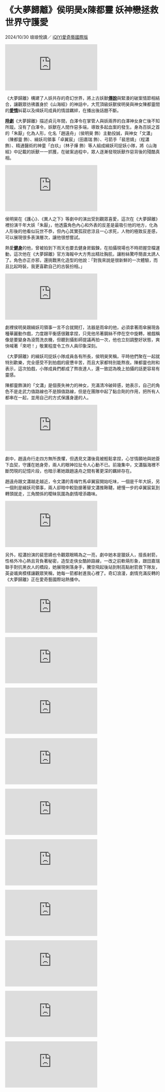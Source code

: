 # 《大夢歸離》侯明昊x陳都靈 妖神戀拯救世界守護愛

2024/10/30 琅琅悅讀／ [iQIYI愛奇藝國際版](https://author/articles/1014/9875)

![《大夢歸離》。圖/iQIYI愛奇藝國際版](https://pgw.udn.com.tw/gw/photo.php?u=https://uc.udn.com.tw/photo/2024/10/30/0/30809119.jpg&x=0&y=0&sw=0&sh=0&exp=3600&w=930)

《大夢歸離》構建了人妖共存的奇幻世界，將上古妖獸[**傳說**](https://read/tag/%E5%82%B3%E8%AA%AA "傳說")與緊湊的破案情節相結合，讓觀眾彷彿置身於《山海經》的神話中，大荒頂級妖獸侯明昊與神女陳都靈間的[**愛情**](https://read/tag/%E6%84%9B%E6%83%85 "愛情")糾葛以及缉妖司成員的情誼羈絆，在播出後話題不斷。

[**陸劇**](https://read/tag/%E9%99%B8%E5%8A%87 "陸劇")《大夢歸離》描述貞元年間，白澤令在掌管人與妖兩界的白澤神女身亡後不知所蹤。沒有了白澤令，妖獸在人間作惡多端，導致多起血案的發生。身為百妖之首的「朱厭」化為人形，化名「趙遠舟」（侯明昊 飾）主動投誠，與神女「文瀟」（陳都靈 飾）、緝妖司領事「卓翼宸」（田嘉瑞 飾）、弓箭手「裴思婧」（程瀟 飾）、精通醫術的神童「白玖」（林子燁 飾）等人組成緝妖司捉妖小隊，將《山海經》中記載的妖獸一一抓獲，在破案過程中，眾人逐漸發現妖獸作惡背後的殘酷真相。

![《大夢歸離》神女「文瀟」（陳都靈 飾）。圖/iQIYI愛奇藝國際版](https://pgw.udn.com.tw/gw/photo.php?u=https://uc.udn.com.tw/photo/2024/10/30/0/30808927.jpg&x=0&y=0&sw=0&sh=0&exp=3600&w=800)

侯明昊在《護心》、《異人之下》等劇中的演出受到觀眾喜愛，這次在《大夢歸離》裡扮演千年大妖「朱厭」，他透露角色內心和外表的反差是最吸引他的地方，化為人形後的他看似玩世不恭，但內心其實孤寂悲涼且一心求死，人物的極致反差感，可以展現很多表演層次，讓他很想嘗試。

熱愛[**健身**](https://read/tag/%E5%81%A5%E8%BA%AB "健身")的他，曾被拍到下雨天也要去健身房鍛鍊，在拍攝現場也不時把握空檔運動，這次他在《大夢歸離》官方海報中大方秀出精壯胸肌，讓粉絲驚呼簡直太誘人了。角色亦正亦邪，還挑戰黑化造型的他說：「對我來說是很新鮮的一次體驗，而且比起時裝，我更喜歡自己的古裝扮相。」

![《大夢歸離》百妖之首的「朱厭」化人形化名「趙遠舟」（侯明昊 飾）。圖/iQIYI愛奇藝國際版](https://pgw.udn.com.tw/gw/photo.php?u=https://uc.udn.com.tw/photo/2024/10/30/0/30808924.jpg&x=0&y=0&sw=0&sh=0&exp=3600&w=800)

劇裡侯明昊跟緝妖司領事一言不合就開打，法器是雨傘的他，必須拿著雨傘展現各種華麗動作戲，力度跟平衡感很難拿捏，只見他吊著鋼絲不停在空中旋轉，被戲稱像是要變身為滾筒洗衣機，但聽到攝影師提議再拍一次，他也立刻調整好狀態，爽快喊著「來吧！」敬業程度令工作人員印象深刻。

《大夢歸離》的緝妖司捉妖小隊成員各有所長，侯明昊笑稱，平時他們聚在一起就特別歡樂，完全感受不到拍戲的疲憊辛苦，而且大家都特別能熬夜。陳都靈也附和表示，這次拍戲，小隊成員們都成了熬夜達人，還一致認為晚上拍攝的話更容易有靈感。

陳都靈飾演的「文瀟」是個喪失神力的神女，充滿清冷破碎感，她表示，自己的角色不是走武力值路線也不是顏值路線，但是在團隊中起了黏合劑的作用，把所有人都串在一起，並用自己的方式保護身邊的人。

![《大夢歸離》緝妖司領事「卓翼宸」（田嘉瑞 飾）。圖/iQIYI愛奇藝國際版](https://pgw.udn.com.tw/gw/photo.php?u=https://uc.udn.com.tw/photo/2024/10/30/0/30808929.jpg&x=0&y=0&sw=0&sh=0&exp=3600&w=800)

劇中，趙遠舟行走四方無所畏懼，但遇見文瀟後竟被輕鬆拿捏，心甘情願地與她簽下血契，守護在她身旁，兩人的眼神拉扯令人心動不已。前幾集中，文瀟腦海裡不斷閃現的記憶片段，也暗示著她跟趙遠舟之間有著更深的羈絆存在。

趙遠舟跟文瀟越走越近，令文瀟的青梅竹馬卓翼宸開始吃味，一個是千年大妖，另一個則是緝妖司領事，兩人卻暗中較勁搶著替文瀟推鞦韆，總慢一步的卓翼宸氣到轉頭就走，三角關係的曖昧氛圍為劇情增添趣味。

![《大夢歸離》弓箭手「裴思婧」（程瀟 飾）。圖/iQIYI愛奇藝國際版](https://pgw.udn.com.tw/gw/photo.php?u=https://uc.udn.com.tw/photo/2024/10/30/0/30808922.jpg&x=0&y=0&sw=0&sh=0&exp=3600&w=800)

另外，程瀟扮演的裴思婧也令觀眾眼睛為之一亮，劇中她本是獵妖人，擅長射箭，性格外冷心熱且背負著秘密，造型走俠女酷帥路線，一改之前軟萌形象，跟田嘉瑞聯手對抗黑衣人的橋段，她展現俐落身手，騰空飛起後站到制高點射箭救下隊友，英姿颯爽模樣讓觀眾笑稱，她每一箭都射進我心裡了。奇幻浪漫，劇情充滿反轉的《大夢歸離》正在愛奇藝國際站熱播中。

![《大夢歸離》槐樹之妖「離侖」(閆桉飾演)。圖/iQIYI愛奇藝國際版](https://pgw.udn.com.tw/gw/photo.php?u=https://uc.udn.com.tw/photo/2024/10/30/0/30809128.jpg&x=0&y=0&sw=0&sh=0&exp=3600&w=800)

![《大夢歸離》精通醫術的神童「白玖」（林子燁 飾）。圖/iQIYI愛奇藝國際版](https://pgw.udn.com.tw/gw/photo.php?u=https://uc.udn.com.tw/photo/2024/10/30/0/30809157.jpg&x=0&y=0&sw=0&sh=0&exp=3600&w=800)

![《大夢歸離》林子燁。圖/iQIYI愛奇藝國際版](https://pgw.udn.com.tw/gw/photo.php?u=https://uc.udn.com.tw/photo/2024/10/30/0/30808970.jpg&x=0&y=0&sw=0&sh=0&exp=3600&w=800)

![《大夢歸離》徐振軒。圖/iQIYI愛奇藝國際版](https://pgw.udn.com.tw/gw/photo.php?u=https://uc.udn.com.tw/photo/2024/10/30/0/30808971.jpg&x=0&y=0&sw=0&sh=0&exp=3600&w=800)

![《大夢歸離》閆桉。圖/iQIYI愛奇藝國際版](https://pgw.udn.com.tw/gw/photo.php?u=https://uc.udn.com.tw/photo/2024/10/30/0/30808972.jpg&x=0&y=0&sw=0&sh=0&exp=3600&w=800)

![《大夢歸離》陳都靈。圖/iQIYI愛奇藝國際版](https://pgw.udn.com.tw/gw/photo.php?u=https://uc.udn.com.tw/photo/2024/10/30/0/30808973.jpg&x=0&y=0&sw=0&sh=0&exp=3600&w=800)

![《大夢歸離》程瀟。圖/iQIYI愛奇藝國際版](https://pgw.udn.com.tw/gw/photo.php?u=https://uc.udn.com.tw/photo/2024/10/30/0/30808974.jpg&x=0&y=0&sw=0&sh=0&exp=3600&w=800)

![《大夢歸離》賴偉明。圖/iQIYI愛奇藝國際版](https://pgw.udn.com.tw/gw/photo.php?u=https://uc.udn.com.tw/photo/2024/10/30/0/30809112.jpg&x=0&y=0&sw=0&sh=0&exp=3600&w=800)

![《大夢歸離》田嘉瑞。圖/iQIYI愛奇藝國際版](https://pgw.udn.com.tw/gw/photo.php?u=https://uc.udn.com.tw/photo/2024/10/30/0/30809113.jpg&x=0&y=0&sw=0&sh=0&exp=3600&w=800)

![《大夢歸離》侯明昊。圖/iQIYI愛奇藝國際版](https://pgw.udn.com.tw/gw/photo.php?u=https://uc.udn.com.tw/photo/2024/10/30/0/30809114.jpg&x=0&y=0&sw=0&sh=0&exp=3600&w=800)
<!-- tcd_original_link https://reading.udn.com/read/story/7046/8325194 -->
